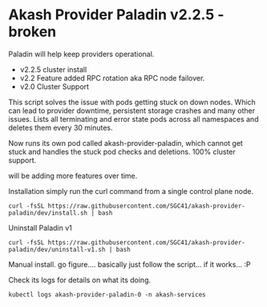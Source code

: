 # Akash Provider Paladin v2.2.5 - broken
Paladin will help keep providers operational.
- v2.2.5 cluster install
- v2.2 Feature added RPC rotation aka RPC node failover.
- v2.0 Cluster Support

This script solves the issue with pods getting stuck on down nodes.
Which can lead to provider downtime, persistent storage crashes and many other issues.
Lists all terminating and error state pods across all namespaces and deletes them every 30 minutes.

Now runs its own pod called akash-provider-paladin, which cannot get stuck and handles the stuck pod checks and deletions.
100% cluster support.

will be adding more features over time.

Installation simply run the curl command from a single control plane node.
```shell
curl -fsSL https://raw.githubusercontent.com/SGC41/akash-provider-paladin/dev/install.sh | bash
```
Uninstall Paladin v1

```shell
curl -fsSL https://raw.githubusercontent.com/SGC41/akash-provider-paladin/dev/uninstall-v1.sh | bash
```

Manual install.
go figure.... basically just follow the script... if it works... :P

Check its logs for details on what its doing.
```
kubectl logs akash-provider-paladin-0 -n akash-services
```
